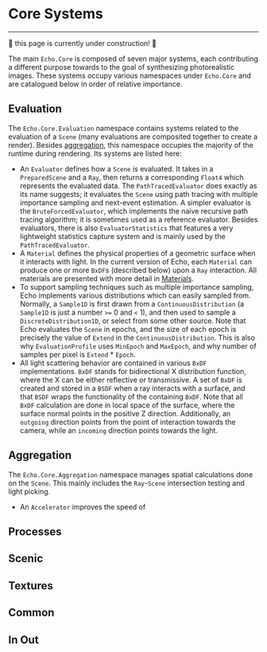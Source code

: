 # Core Systems

---

:construction: this page is currently under construction! :construction:

The main `Echo.Core` is composed of seven major systems, each contributing a different purpose towards to the goal of synthesizing photorealistic images. These systems occupy various namespaces under `Echo.Core` and are catalogued below in order of relative importance.

## Evaluation
The `Echo.Core.Evaluation` namespace contains systems related to the evaluation of a `Scene` (many evaluations are composited together to create a render). Besides [aggregation](#Aggregation), this namespace occupies the majority of the runtime during rendering. Its systems are listed here:
- An `Evaluator` defines how a `Scene` is evaluated. It takes in a `PreparedScene` and a `Ray`, then returns a corresponding `Float4` which represents the evaluated data. The `PathTracedEvaluator` does exactly as its name suggests; it evaluates the `Scene` using path tracing with multiple importance sampling and next-event estimation. A simpler evaluator is the `BruteForcedEvaluator`, which implements the naive recursive path tracing algorithm; it is sometimes used as a reference evaluator. Besides evaluators, there is also `EvaluatorStatistics` that features a very lightweight statistics capture system and is mainly used by the `PathTracedEvaluator`.
- A `Material` defines the physical properties of a geometric surface when it interacts with light. In the current version of Echo, each `Material` can produce one or more `BxDF`s (described below) upon a `Ray` interaction. All materials are presented with more detail in [Materials](3-materials.md).
- To support sampling techniques such as multiple importance sampling, Echo implements various distributions which can easily sampled from. Normally, a `Sample1D` is first drawn from a `ContinuousDistribution` (a `Sample1D` is just a number `>=` 0 and `<` 1), and then used to sample a `DiscreteDistribution1D`, or select from some other source. Note that Echo evaluates the `Scene` in epochs, and the size of each epoch is precisely the value of `Extend` in the `ContinuousDistribution`. This is also why `EvaluationProfile` uses `MinEpoch` and `MaxEpoch`, and why number of samples per pixel is `Extend` * `Epoch`. 
- All light scattering behavior are contained in various `BxDF` implementations. `BxDF` stands for bidirectional X distribution function, where the X can be either reflective or transmissive. A set of `BxDF` is created and stored in a `BSDF` when a ray interacts with a surface, and that `BSDF` wraps the functionality of the containing `BxDF`. Note that all `BxDF` calculation are done in local space of the surface, where the surface normal points in the positive Z direction. Additionally, an `outgoing` direction points from the point of interaction towards the camera, while an `incoming` direction points towards the light.

## Aggregation
The `Echo.Core.Aggregation` namespace manages spatial calculations done on the `Scene`. This mainly includes the `Ray`-`Scene` intersection testing and light picking.
- An `Accelerator` improves the speed of 

## Processes



## Scenic



## Textures



## Common



## In Out


